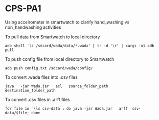 # CPS-PA1
Using accelrometer in smartwatch to clarify hand_washing vs non_handwashing activities

To pull data from Smartwatch to local directory

    adb shell 'ls /sdcard/wada/data/*.wada' | tr -d '\r' | xargs -n1 adb pull

To push config file from local directory to Smartwatch

    adb push config.txt /sdcard/wada/config/

To convert .wada files into .csv files

    java   -jar Wada.jar   acl   source_folder_path   destination_folder_path

To convert .csv files in .arff files

    for file in `\ls csv-data`; do java -jar Wada.jar   arff  csv-data/$file; done


